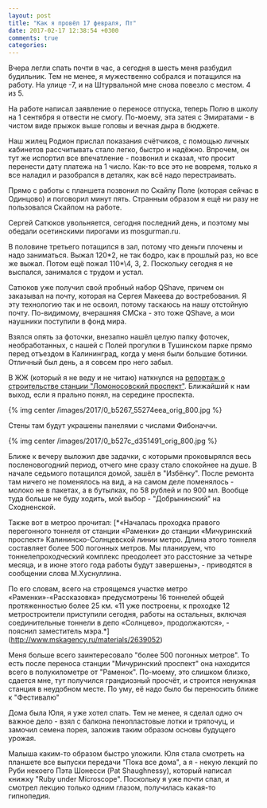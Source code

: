 ```yaml
---
layout: post
title: "Как я провёл 17 февраля, Пт"
date: 2017-02-17 12:38:54 +0300
comments: true
categories: 
---
```

Вчера легли спать почти в час, а сегодня в шесть меня разбудил будильник. Тем не менее, я мужественно собрался и потащился на работу. На улице -7, и на Штурвальной мне снова повезло с местом. 4 из 5.

На работе написал заявление о переносе отпуска, теперь Полю в школу на 1 сентября я отвести не смогу. По-моему, эта затея с Эмиратами - в чистом виде прыжок выше головы и вечная дыра в бюджете.

Наш жилец Родион прислал показания счётчиков, с помощью личных кабинетов рассчитывать стало легко, быстро и надёжно. Впрочем, он тут же испортил все впечатление - позвонил и сказал, что просит перенести дату платежа на 1 число. Как-то все это не вовремя, только я все наладил и разобрался в деталях, как всё надо перестраивать.

Прямо с работы с планшета позвонил по Скайпу Поле (которая сейчас в Одинцово) и поговорил минут пять. Странным образом я ещё ни разу не пользовался Скайпом на работе.

Сергей Сатюков увольняется, сегодня последний день, и поэтому мы обедали осетинскими пирогами из mosgurman.ru. 

В половине третьего потащился в зал, потому что деньги плочены и надо заниматься. Выжал 120\*2, не так бодро, как в прошлый раз, но все  же выжал. Потом ещё пожал 110*\4, 3, 2. Поскольку сегодня я не выспался, занимался с трудом и устал.

Сатюков уже получил свой пробный набор QShave, причем он заказывал на почту, которая на Сергея Макеева до востребования. Я эту технологию так и не освоил, потому таскаюсь на нашу отстойную почту. По-видимому, вчерашняя СМСка - это тоже QShave, а мои наушники поступили в фонд мира.

Взялся опять за фоточки, внезапно нашёл целую папку фоточек, необработанных, с нашей с Полей прогулки в Тушинском парке прямо перед отъездом в Калининград, когда у меня были большие ботинки. Отличный был день, а я совсем про него забыл.

В ЖЖ (который я не веду и не читаю) наткнулся на [репортаж о строительстве станции "Ломоносовский проспект"](http://bluesmaker.livejournal.com/253950.html). Ближайший к нам выход, если я прально понял, на середине проспекта.

{% img center /images/2017/0_b5267_55274eea_orig_800.jpg %}

Стены там будут украшены панелями с числами Фибоначчи.

{% img center /images/2017/0_b527c_d351491_orig_800.jpg %}

Ближе к вечеру выложил две задачки, с которыми проковырялся весь посленовогодний период, отчего мне сразу стало спокойнее на душе. В начале седьмого потащился домой, зашёл в "Избёнку". После ремонта там ничего не поменялось на вид, а на самом деле поменялось - молоко не в пакетах, а в бутылках, по 58 рублей и по 900 мл. Вообще туда больше не буду ходить, мой выбор - "Добрынинский" на Сходненской.

Также вот в метроо прочитал: [*«Началась проходка правого перегонного тоннеля от станции «Раменки» до станции «Мичуринский проспект» Калининско-Солнцевской линии метро. Длина этого тоннеля составляет более 500 погонных метров. Мы планируем, что тоннелепроходческий комплекс преодолеет это расстояние за четыре месяца, и в июне этого года работы будут завершены», - приводятся в сообщении слова М.Хуснуллина.

По его словам, всего на строящемся участке метро «Раменки»-«Рассказовка» предусмотрены 16 тоннелей общей протяженностью более 25 км. «11 уже построены, к проходке 12 метростроители приступили сегодня, работы на остальных, включая соединительные тоннели в депо «Солнцево», продолжаются», - пояснил заместитель мэра.*](http://www.mskagency.ru/materials/2639052)

Меня больше всего заинтересовало "более 500 погонных метров". То есть после переноса станции "Мичуринский проспект" она находится всего в полукилометре от "Раменок". По-моему, это слишком близко, сдается мне, тут получился грандиозный просчёт, и строится ненужная станция в неудобном месте. По уму, её надо было бы переносить ближе к "Фестивалю" 

Дома была Юля, я уже хотел спать. Тем не менее, я сделал одно оч важное дело - взял с балкона пенопластовые лотки и тряпочуц, и замочил семена порея, заложив таким образом основы будущего урожая.

Малыша каким-то образом быстро уложили. Юля стала смотреть на планшете все выпуски передачи "Пока все дома", а я - некую лекций по Руби некоего Пэта Шонесси (Pat Shaughnessy), который написал книжку "Ruby under Microscope". Поскольку я уже почти спал, и смотрел лекцию только одним глазом, получилась какая-то гипнопедия.
